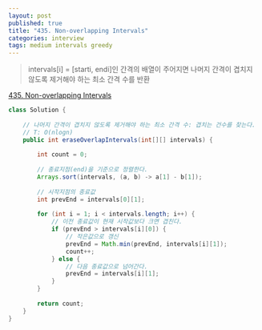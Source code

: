 ```yaml
---
layout: post
published: true
title: "435. Non-overlapping Intervals"
categories: interview
tags: medium intervals greedy
---
```


> intervals[i] = [starti, endi]인 간격의 배열이 주어지면 나머지 간격이 겹치지 않도록 제거해야 하는 최소 간격 수를 반환

[435. Non-overlapping Intervals](https://leetcode.com/problems/non-overlapping-intervals/)

```java
class Solution {
    
    // 나머지 간격이 겹치지 않도록 제거해야 하는 최소 간격 수: 겹치는 건수를 찾는다.
    // T: O(nlogn)
    public int eraseOverlapIntervals(int[][] intervals) {
        
        int count = 0; 
        
        // 종료지점(end)을 기준으로 정렬한다.
        Arrays.sort(intervals, (a, b) -> a[1] - b[1]);
        
        // 시작지점의 종료값
        int prevEnd = intervals[0][1]; 
        
        for (int i = 1; i < intervals.length; i++) {
            // 이전 종료값이 현재 시작값보다 크면 겹친다.
            if (prevEnd > intervals[i][0]) {
                // 작은값으로 갱신 
                prevEnd = Math.min(prevEnd, intervals[i][1]);
                count++;
            } else {
                // 다음 종료값으로 넘어간다.
                prevEnd = intervals[i][1];
            }
        }
        
        return count;
    }
}
```
